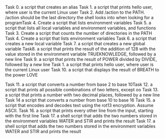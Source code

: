 Task 0. a script that creates an alias
Task 1. a script that prints hello user, where user is the current Linux user
Task 2. Add /action to the PATH. /action should be the last directory the shell looks into when looking for a programTask 4. Create a script that lists environment variables
Task 5.  a script that lists all local variables and environment variables, and functions
Task 3. Create a script that counts the number of directories in the PATH
Task 4. Create a script that lists environment variables
Task 6.  a script that creates a new local variable
Task 7. a script that creates a new global variable
Task8. a script that prints the result of the addition of 128 with the value stored in the environment variable TRUEKNOWLEDGE, followed by a new line
Task 9.  a script that prints the result of POWER divided by DIVIDE, followed by a new line
Task 1. a script that prints hello user, where user is the current Linux user 
Task 10. a script that displays the result of BREATH to the power LOVE

Task 11. a script that converts a number from base 2 to base 10Task 12. a script that prints all possible combinations of two letters, except oo
Task 13.  a script that prints a number with two decimal places, followed by a new line
Task 14 a script that converts a number from base 10 to base 16
Task 15. a script that encodes and decodes text using the rot13 encryption. Assume ASCII.
Task 16. a script that prints every other line from the input, starting with the first line
Task 17. a shell script that adds the two numbers stored in the environment variables WATER and STIR and prints the result
Task 17. a shell script that adds the two numbers stored in the environment variables WATER and STIR and prints the result
